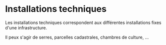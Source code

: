 # Installations techniques

Les installations techniques correspondent aux différentes installations fixes d'une infrastructure.

Il peux s'agir de serres, parcelles cadastrales, chambres de culture, ...